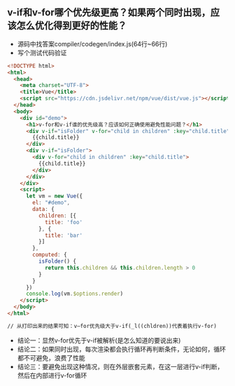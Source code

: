 ## v-if和v-for哪个优先级更高？如果两个同时出现，应该怎么优化得到更好的性能？
- 源码中找答案compiler/codegen/index.js(64行~66行)
- 写个测试代码验证
```html
<!DOCTYPE html>
<html>
  <head>
    <meta charset="UTF-8">
    <title>Vue</title>
    <script src="https://cdn.jsdelivr.net/npm/vue/dist/vue.js"></script>
  </head>
  <body>
    <div id="demo">
      <h1>v-for和v-if谁的优先级高？应该如何正确使用避免性能问题？</h1>
      <div v-if="isFolder" v-for="child in children" :key="child.title">
        {{child.title}}
      </div>
      <div v-if="isFolder">
        <div v-for="child in children" :key="child.title">
          {{child.title}}
        </div>
      </div>
    </div>
    <script>
      let vm = new Vue({
        el: "#demo",
        data: {
          children: [{
            title: 'foo'
          }, {
            title: 'bar'
          }]
        },
        computed: {
          isFolder() {
            return this.children && this.children.length > 0
          }
        }
      })
      console.log(vm.$options.render)
    </script>
  </body>
</html>

// 从打印出来的结果可知：v—for优先级大于v-if(_l((chldren))代表着执行v-for)
```
- 结论一：显然v-for优先于v-if被解析(是怎么知道的要说出来)
- 结论二：如果同时出现，每次渲染都会执行循环再判断条件，无论如何，循环都不可避免，浪费了性能
- 结论三：要避免出现这种情况，则在外层嵌套元素，在这一层进行v-if判断，然后在内部进行v-for循环